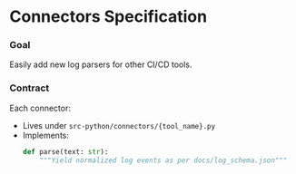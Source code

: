# Connectors Specification

### Goal
Easily add new log parsers for other CI/CD tools.

### Contract
Each connector:
- Lives under `src-python/connectors/{tool_name}.py`
- Implements:
  ```python
  def parse(text: str):
      """Yield normalized log events as per docs/log_schema.json"""
